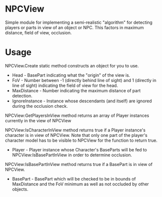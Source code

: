 # NPCView
Simple module for implementing a semi-realistic "algorithm" for detecting players or parts in view of an object or NPC. This factors in maximum distance, field of view, occlusion.

# Usage
NPCView.Create static method constructs an object for you to use.
- Head - BasePart indicating what the "origin" of the view is.
- FoV - Number between -1 (directly behind line of sight) and 1 (directly in line of sight) indicating the field of view for the head.
- MaxDistance - Number indicating the maximum distance of part detection.
- IgnoreInstance - Instance whose descendants (and itself) are ignored during the occlusion check.

NPCView:GetPlayersInView method returns an array of Player instances currently in the view of NPCView

NPCView:IsCharacterInView method returns true if a Player instance's character is in view of NPCView. Note that only one part of the player's character model has to be visible to NPCView for the function to return true.
- Player - Player instance whose Character's BaseParts will be fed to NPCView:IsBasePartInView in order to determine occlusion.

NPCView:IsBasePartInView method returns true if a BasePart is in view of NPCView.
- BasePart - BasePart which will be checked to be in bounds of MaxDistance and the FoV minimum as well as not occluded by other objects.
